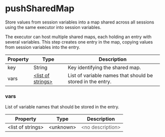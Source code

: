 ---
---
# pushSharedMap

Store values from session variables into a map shared across all sessions using the same executor into session variables. 

 The executor can host multiple shared maps, each holding an entry with several variables. This step creates one entry in the map, copying values from session variables into the entry.

| Property | Type | Description |
| ------- | ------- | -------- |
| key | String | Key identifying the shared map. |
| vars | [&lt;list of strings&gt;](#vars) | List of variable names that should be stored in the entry. |

### <a id="vars"></a>vars

List of variable names that should be stored in the entry.

| Property | Type | Description |
| ------- | ------- | ------- |
| &lt;list of strings&gt; | &lt;unknown&gt; | <font color="#606060">&lt;no description&gt;</font> |

